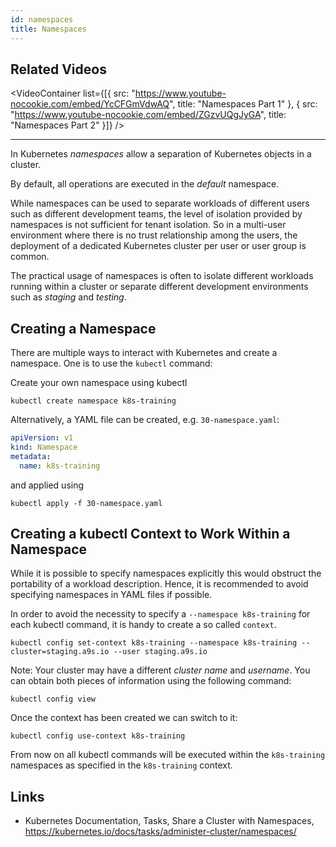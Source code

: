 ```yaml
---
id: namespaces
title: Namespaces
---
```


## Related Videos

<VideoContainer
  list={[{
    src: "https://www.youtube-nocookie.com/embed/YcCFGmVdwAQ",
    title: "Namespaces Part 1"
  },
  {
    src: "https://www.youtube-nocookie.com/embed/ZGzvUQgJyGA",
    title: "Namespaces Part 2"
  }]}
/>

---

In Kubernetes _namespaces_ allow a separation of Kubernetes objects in a cluster.

By default, all operations are executed in the _default_ namespace.

While namespaces can be used to separate workloads of different users such as different development teams, the level of isolation provided by namespaces is not sufficient for tenant isolation. So in a multi-user environment where there is no trust relationship among the users, the deployment of a dedicated Kubernetes cluster per user or user group is common.

The practical usage of namespaces is often to isolate different workloads running within a cluster or separate different development environments such as _staging_ and _testing_.

## Creating a Namespace

There are multiple ways to interact with Kubernetes and create a namespace. One is to use the `kubectl` command:

Create your own namespace using kubectl

    kubectl create namespace k8s-training

Alternatively, a YAML file can be created, e.g. `30-namespace.yaml`:

```yaml
apiVersion: v1
kind: Namespace
metadata:
  name: k8s-training
```

and applied using

    kubectl apply -f 30-namespace.yaml

## Creating a kubectl Context to Work Within a Namespace

While it is possible to specify namespaces explicitly this would obstruct the portability of a workload description. Hence, it is recommended to avoid specifying namespaces in YAML files if possible.

In order to avoid the necessity to specify a `--namespace k8s-training` for each kubectl command, it is handy to create a so called `context`.

    kubectl config set-context k8s-training --namespace k8s-training --cluster=staging.a9s.io --user staging.a9s.io

Note: Your cluster may have a different _cluster name_ and _username_. You can obtain both pieces of information using the following command:

    kubectl config view

Once the context has been created we can switch to it:

    kubectl config use-context k8s-training

From now on all kubectl commands will be executed within the `k8s-training` namespaces as specified in the `k8s-training` context.

## Links

- Kubernetes Documentation, Tasks, Share a Cluster with Namespaces, https://kubernetes.io/docs/tasks/administer-cluster/namespaces/
